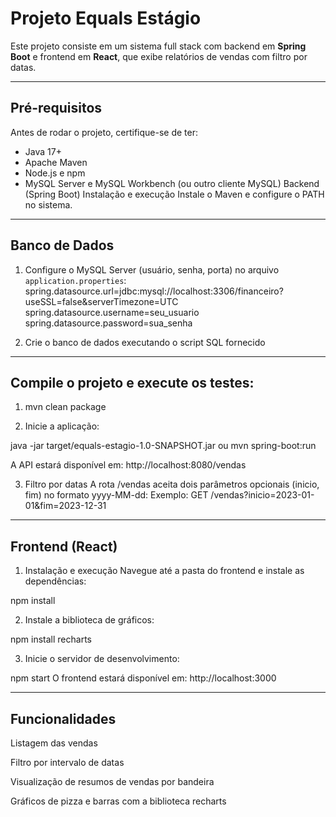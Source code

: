
# Projeto Equals Estágio

Este projeto consiste em um sistema full stack com backend em **Spring Boot** e frontend em **React**, que exibe relatórios de vendas com filtro por datas.

---

## Pré-requisitos

Antes de rodar o projeto, certifique-se de ter:

- Java 17+
- Apache Maven
- Node.js e npm
- MySQL Server e MySQL Workbench (ou outro cliente MySQL)
Backend (Spring Boot)
Instalação e execução
Instale o Maven e configure o PATH no sistema.

---

## Banco de Dados

1. Configure o MySQL Server (usuário, senha, porta) no arquivo `application.properties`:
spring.datasource.url=jdbc:mysql://localhost:3306/financeiro?useSSL=false&serverTimezone=UTC
spring.datasource.username=seu_usuario
spring.datasource.password=sua_senha


2. Crie o banco de dados executando o script SQL fornecido

---

## Compile o projeto e execute os testes:

1. mvn clean package

2. Inicie a aplicação:

java -jar target/equals-estagio-1.0-SNAPSHOT.jar
ou
mvn spring-boot:run

A API estará disponível em: http://localhost:8080/vendas

3. Filtro por datas
A rota /vendas aceita dois parâmetros opcionais (inicio, fim) no formato yyyy-MM-dd:
Exemplo:
GET /vendas?inicio=2023-01-01&fim=2023-12-31

---

## Frontend (React)
1. Instalação e execução
Navegue até a pasta do frontend e instale as dependências:

npm install

2. Instale a biblioteca de gráficos:

npm install recharts

3. Inicie o servidor de desenvolvimento:

npm start
O frontend estará disponível em: http://localhost:3000

---

## Funcionalidades
Listagem das vendas

Filtro por intervalo de datas

Visualização de resumos de vendas por bandeira

Gráficos de pizza e barras com a biblioteca recharts